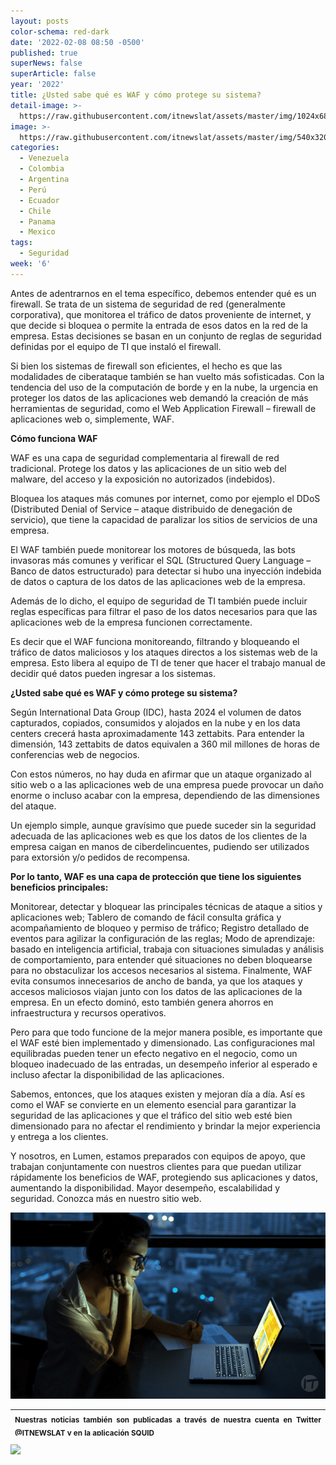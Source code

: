 ```yaml
---
layout: posts
color-schema: red-dark
date: '2022-02-08 08:50 -0500'
published: true
superNews: false
superArticle: false
year: '2022'
title: ¿Usted sabe qué es WAF y cómo protege su sistema?
detail-image: >-
  https://raw.githubusercontent.com/itnewslat/assets/master/img/1024x680/Mujer-trabajando-Laptop-g.jpg
image: >-
  https://raw.githubusercontent.com/itnewslat/assets/master/img/540x320/Mujer-trabajando-Laptop-p.jpg
categories:
  - Venezuela
  - Colombia
  - Argentina
  - Perú
  - Ecuador
  - Chile
  - Panama
  - Mexico
tags:
  - Seguridad
week: '6'
---
```

Antes de adentrarnos en el tema específico, debemos entender qué es un firewall. Se trata de un sistema de seguridad de red (generalmente corporativa), que monitorea el tráfico de datos proveniente de internet, y que decide si bloquea o permite la entrada de esos datos en la red de la empresa. Estas decisiones se basan en un conjunto de reglas de seguridad definidas por el equipo de TI que instaló el firewall.

Si bien los sistemas de firewall son eficientes, el hecho es que las modalidades de ciberataque también se han vuelto más sofisticadas. Con la tendencia del uso de la computación de borde y en la nube, la urgencia en proteger los datos de las aplicaciones web demandó la creación de más herramientas de seguridad, como el Web Application Firewall – firewall de aplicaciones web o, simplemente, WAF.

**Cómo funciona WAF**

WAF es una capa de seguridad complementaria al firewall de red tradicional. Protege los datos y las aplicaciones de un sitio web del malware, del acceso y la exposición no autorizados (indebidos).

Bloquea los ataques más comunes por internet, como por ejemplo el DDoS (Distributed Denial of Service – ataque distribuido de denegación de servicio), que tiene la capacidad de paralizar los sitios de servicios de una empresa.

El WAF también puede monitorear los motores de búsqueda, las bots invasoras más comunes y verificar el SQL (Structured Query Language – Banco de datos estructurado) para detectar si hubo una inyección indebida de datos o captura de los datos de las aplicaciones web de la empresa.

Además de lo dicho, el equipo de seguridad de TI también puede incluir reglas específicas para filtrar el paso de los datos necesarios para que las aplicaciones web de la empresa funcionen correctamente.

Es decir que el WAF funciona monitoreando, filtrando y bloqueando el tráfico de datos maliciosos y los ataques directos a los sistemas web de la empresa. Esto libera al equipo de TI de tener que hacer el trabajo manual de decidir qué datos pueden ingresar a los sistemas.

**¿Usted sabe qué es WAF y cómo protege su sistema?**

Según International Data Group (IDC), hasta 2024 el volumen de datos capturados, copiados, consumidos y alojados en la nube y en los data centers crecerá hasta aproximadamente 143 zettabits. Para entender la dimensión, 143 zettabits de datos equivalen a 360 mil millones de horas de conferencias web de negocios.

Con estos números, no hay duda en afirmar que un ataque organizado al sitio web o a las aplicaciones web de una empresa puede provocar un daño enorme o incluso acabar con la empresa, dependiendo de las dimensiones del ataque.

Un ejemplo simple, aunque gravísimo que puede suceder sin la seguridad adecuada de las aplicaciones web es que los datos de los clientes de la empresa caigan en manos de ciberdelincuentes, pudiendo ser utilizados para extorsión y/o pedidos de recompensa.

**Por lo tanto, WAF es una capa de protección que tiene los siguientes beneficios principales:**

Monitorear, detectar y bloquear las principales técnicas de ataque a sitios y aplicaciones web;
Tablero de comando de fácil consulta gráfica y acompañamiento de bloqueo y permiso de tráfico;
Registro detallado de eventos para agilizar la configuración de las reglas;
Modo de aprendizaje: basado en inteligencia artificial, trabaja con situaciones simuladas y análisis de comportamiento, para entender qué situaciones no deben bloquearse para no obstaculizar los accesos necesarios al sistema.
Finalmente, WAF evita consumos innecesarios de ancho de banda, ya que los ataques y accesos maliciosos viajan junto con los datos de las aplicaciones de la empresa. En un efecto dominó, esto también genera ahorros en infraestructura y recursos operativos.

Pero para que todo funcione de la mejor manera posible, es importante que el WAF esté bien implementado y dimensionado. Las configuraciones mal equilibradas pueden tener un efecto negativo en el negocio, como un bloqueo inadecuado de las entradas, un desempeño inferior al esperado e incluso afectar la disponibilidad de las aplicaciones.

Sabemos, entonces, que los ataques existen y mejoran día a día. Así es como el WAF se convierte en un elemento esencial para garantizar la seguridad de las aplicaciones y que el tráfico del sitio web esté bien dimensionado para no afectar el rendimiento y brindar la mejor experiencia y entrega a los clientes.

Y nosotros, en Lumen, estamos preparados con equipos de apoyo, que trabajan conjuntamente con nuestros clientes para que puedan utilizar rápidamente los beneficios de WAF, protegiendo sus aplicaciones y datos, aumentando la disponibilidad. Mayor desempeño, escalabilidad y seguridad. Conozca más en nuestro sitio web.

![](https://raw.githubusercontent.com/itnewslat/assets/master/img/540x320/Mujer-trabajando-Laptop-p.jpg)

<table style="height: 42px;" width="569">
<tbody>
<tr>
<td style="text-align: justify;"><sub><strong>Nuestras noticias también son publicadas a través de nuestra cuenta en Twitter <a href="https://twitter.com/itnewslat?lang=es">@ITNEWSLAT</a> y en la aplicación <a href="https://squidapp.co/en/">SQUID</a></strong></sub></td>
</tr>
</tbody>
</table>

<img src="https://tracker.metricool.com/c3po.jpg?hash=56f88a41e39ab42c063cc51676587a04"/>